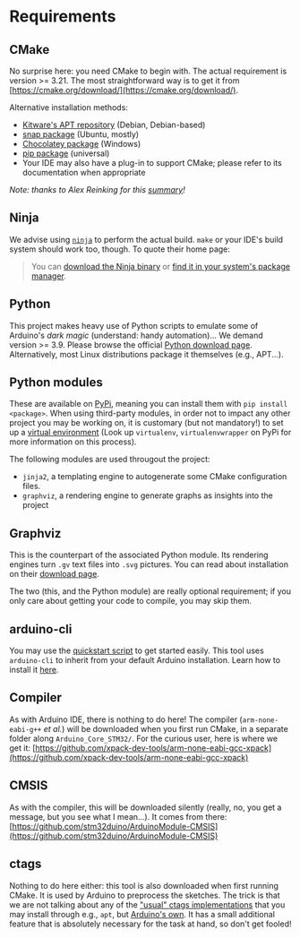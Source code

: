 # Requirements

## CMake

No surprise here: you need CMake to begin with. The actual requirement is version >= 3.21.
The most straightforward way is to get it from [https://cmake.org/download/](https://cmake.org/download/).

Alternative installation methods:
- [Kitware's APT repository](https://apt.kitware.com/) (Debian, Debian-based)
- [snap package](https://snapcraft.io/cmake) (Ubuntu, mostly)
- [Chocolatey package](https://community.chocolatey.org/packages/cmake) (Windows)
- [pip package](https://pypi.org/project/cmake/) (universal)
- Your IDE may also have a plug-in to support CMake; please refer to its documentation when appropriate

_Note: thanks to Alex Reinking for this [summary](https://alexreinking.com/blog/how-to-use-cmake-without-the-agonizing-pain-part-1.html)!_

## Ninja

We advise using [`ninja`](https://ninja-build.org/) to perform the actual build. `make` or your IDE's build system should work too, though.
To quote their home page:
> You can [download the Ninja binary](https://github.com/ninja-build/ninja/releases) or [find it in your system's package manager](https://github.com/ninja-build/ninja/wiki/Pre-built-Ninja-packages).

## Python

This project makes heavy use of Python scripts to emulate some of Arduino's *dark magic* (understand: handy automation)...
We demand version >= 3.9. Please browse the official [Python download page](https://www.python.org/downloads/). Alternatively, most Linux distributions package it themselves (e.g., APT...).

## Python modules

These are available on [PyPi](https://pypi.org/), meaning you can install them with `pip install <package>`. When using third-party modules, in order not to impact any other project you may be working on, it is customary (but not mandatory!) to set up a [virtual environment](https://packaging.python.org/en/latest/tutorials/installing-packages/#creating-virtual-environments) (Look up `virtualenv`, `virtualenvwrapper` on PyPi for more information on this process).

The following modules are used througout the project:
- `jinja2`, a templating engine to autogenerate some CMake configuration files.
- `graphviz`, a rendering engine to generate graphs as insights into the project

## Graphviz

This is the counterpart of the associated Python module. Its rendering engines turn `.gv` text files into `.svg` pictures.
You can read about installation on their [download page](https://graphviz.org/download/).

The two (this, and the Python module) are really optional requirement; if you only care about getting your code to compile, you may skip them.

## arduino-cli

You may use the [quickstart script](./Quickstart-guide) to get started easily.
This tool uses `arduino-cli` to inherit from your default Arduino installation.
Learn how to install it [here](https://arduino.github.io/arduino-cli/0.21/installation/).

## Compiler

As with Arduino IDE, there is nothing to do here! The compiler (`arm-none-eabi-g++` *et al.*) will be downloaded when you first run CMake, in a separate folder along `Arduino_Core_STM32/`.
For the curious user, here is where we get it: [https://github.com/xpack-dev-tools/arm-none-eabi-gcc-xpack](https://github.com/xpack-dev-tools/arm-none-eabi-gcc-xpack)

## CMSIS

As with the compiler, this will be downloaded silently (really, no, you get a message, but you see what I mean...).
It comes from there: [https://github.com/stm32duino/ArduinoModule-CMSIS](https://github.com/stm32duino/ArduinoModule-CMSIS)

## ctags

Nothing to do here either: this tool is also downloaded when first running CMake.
It is used by Arduino to preprocess the sketches.
The trick is that we are not talking about any of the ["usual" ctags implementations](https://ctags.io/) that you may install through e.g., `apt`, but [Arduino's own](https://github.com/arduino/ctags).
It has a small additional feature that is absolutely necessary for the task at hand, so don't get fooled!
